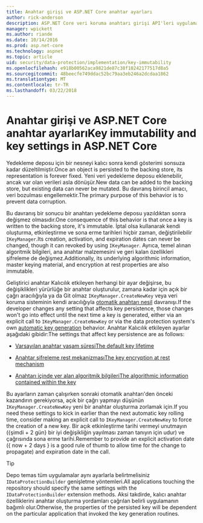```yaml
---
title: Anahtar girişi ve ASP.NET Core anahtar ayarları
author: rick-anderson
description: ASP.NET Core veri koruma anahtarı girişi API'leri uygulama ayrıntılarını öğrenin.
manager: wpickett
ms.author: riande
ms.date: 10/14/2016
ms.prod: asp.net-core
ms.technology: aspnet
ms.topic: article
uid: security/data-protection/implementation/key-immutability
ms.openlocfilehash: e918b00562aca9821de87c38f10242177517d8a5
ms.sourcegitcommit: 48beecfe749ddac52bc79aa3eb246a2dcdaa1862
ms.translationtype: MT
ms.contentlocale: tr-TR
ms.lasthandoff: 03/22/2018
---
```

# <a name="key-immutability-and-key-settings-in-aspnet-core"></a><span data-ttu-id="3c8e9-103">Anahtar girişi ve ASP.NET Core anahtar ayarları</span><span class="sxs-lookup"><span data-stu-id="3c8e9-103">Key immutability and key settings in ASP.NET Core</span></span>

<span data-ttu-id="3c8e9-104">Yedekleme deposu için bir nesneyi kalıcı sonra kendi gösterimi sonsuza kadar düzeltilmiştir.</span><span class="sxs-lookup"><span data-stu-id="3c8e9-104">Once an object is persisted to the backing store, its representation is forever fixed.</span></span> <span data-ttu-id="3c8e9-105">Yeni veri yedekleme deposu eklenebilir, ancak var olan verileri asla dönüşür.</span><span class="sxs-lookup"><span data-stu-id="3c8e9-105">New data can be added to the backing store, but existing data can never be mutated.</span></span> <span data-ttu-id="3c8e9-106">Bu davranış birincil amacı, veri bozulması engellemektir.</span><span class="sxs-lookup"><span data-stu-id="3c8e9-106">The primary purpose of this behavior is to prevent data corruption.</span></span>

<span data-ttu-id="3c8e9-107">Bu davranış bir sonucu bir anahtarı yedekleme deposu yazıldıktan sonra değişmez olmasıdır.</span><span class="sxs-lookup"><span data-stu-id="3c8e9-107">One consequence of this behavior is that once a key is written to the backing store, it's immutable.</span></span> <span data-ttu-id="3c8e9-108">İptal olsa kullanarak kendi oluşturma, etkinleştirme ve sona erme tarihleri hiçbir zaman, değiştirilebilir `IKeyManager`.</span><span class="sxs-lookup"><span data-stu-id="3c8e9-108">Its creation, activation, and expiration dates can never be changed, though it can revoked by using `IKeyManager`.</span></span> <span data-ttu-id="3c8e9-109">Ayrıca, temel alınan algoritmik bilgileri, ana anahtar malzemesini ve geri kalan özellikleri şifreleme de değişmez.</span><span class="sxs-lookup"><span data-stu-id="3c8e9-109">Additionally, its underlying algorithmic information, master keying material, and encryption at rest properties are also immutable.</span></span>

<span data-ttu-id="3c8e9-110">Geliştirici anahtar Kalıcılık etkileyen herhangi bir ayar değişirse, bu değişiklikleri yürürlüğe bir anahtar oluşturulur, zamana kadar için açık bir çağrı aracılığıyla ya da Git olmaz `IKeyManager.CreateNewKey` veya veri koruma sisteminin kendi aracılığıyla [otomatik anahtarı nesil](xref:security/data-protection/implementation/key-management#data-protection-implementation-key-management) davranışı.</span><span class="sxs-lookup"><span data-stu-id="3c8e9-110">If the developer changes any setting that affects key persistence, those changes won't go into effect until the next time a key is generated, either via an explicit call to `IKeyManager.CreateNewKey` or via the data protection system's own [automatic key generation](xref:security/data-protection/implementation/key-management#data-protection-implementation-key-management) behavior.</span></span> <span data-ttu-id="3c8e9-111">Anahtar Kalıcılık etkileyen ayarlar aşağıdaki gibidir:</span><span class="sxs-lookup"><span data-stu-id="3c8e9-111">The settings that affect key persistence are as follows:</span></span>

* [<span data-ttu-id="3c8e9-112">Varsayılan anahtar yaşam süresi</span><span class="sxs-lookup"><span data-stu-id="3c8e9-112">The default key lifetime</span></span>](xref:security/data-protection/implementation/key-management#data-protection-implementation-key-management)

* [<span data-ttu-id="3c8e9-113">Anahtar şifreleme rest mekanizması</span><span class="sxs-lookup"><span data-stu-id="3c8e9-113">The key encryption at rest mechanism</span></span>](xref:security/data-protection/implementation/key-encryption-at-rest#data-protection-implementation-key-encryption-at-rest)

* [<span data-ttu-id="3c8e9-114">Anahtarı içinde yer alan algoritmik bilgileri</span><span class="sxs-lookup"><span data-stu-id="3c8e9-114">The algorithmic information contained within the key</span></span>](xref:security/data-protection/configuration/overview#changing-algorithms-with-usecryptographicalgorithms)

<span data-ttu-id="3c8e9-115">Bu ayarların zaman çalışırken sonraki otomatik anahtarı'den önceki kazandırın gerekiyorsa, açık bir çağrı yapmayı düşünün `IKeyManager.CreateNewKey` yeni bir anahtar oluşturma zorlamak için.</span><span class="sxs-lookup"><span data-stu-id="3c8e9-115">If you need these settings to kick in earlier than the next automatic key rolling time, consider making an explicit call to `IKeyManager.CreateNewKey` to force the creation of a new key.</span></span> <span data-ttu-id="3c8e9-116">Bir açık etkinleştirme tarihi vermeyi unutmayın ({şimdi + 2 gün} bir iyi değişikliğin yayılması zaman tanıyın için udur) ve çağrısında sona erme tarihi.</span><span class="sxs-lookup"><span data-stu-id="3c8e9-116">Remember to provide an explicit activation date ({ now + 2 days } is a good rule of thumb to allow time for the change to propagate) and expiration date in the call.</span></span>

>[!TIP]
> <span data-ttu-id="3c8e9-117">Depo temas tüm uygulamalar aynı ayarlarla belirtmelisiniz `IDataProtectionBuilder` genişletme yöntemleri.</span><span class="sxs-lookup"><span data-stu-id="3c8e9-117">All applications touching the repository should specify the same settings with the `IDataProtectionBuilder` extension methods.</span></span> <span data-ttu-id="3c8e9-118">Aksi takdirde, kalıcı anahtar özelliklerini anahtar oluşturma yordamları çağrılan belirli uygulamanın bağımlı olur.</span><span class="sxs-lookup"><span data-stu-id="3c8e9-118">Otherwise, the properties of the persisted key will be dependent on the particular application that invoked the key generation routines.</span></span>
